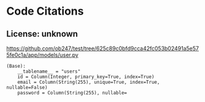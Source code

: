 # Code Citations

## License: unknown
https://github.com/ob247/test/tree/625c89c0bfd9cca42fc053b02491a5e575fe0c1a/app/models/user.py

```
(Base):
    __tablename__ = "users"
    id = Column(Integer, primary_key=True, index=True)
    email = Column(String(255), unique=True, index=True, nullable=False)
    password = Column(String(255), nullable=
```


